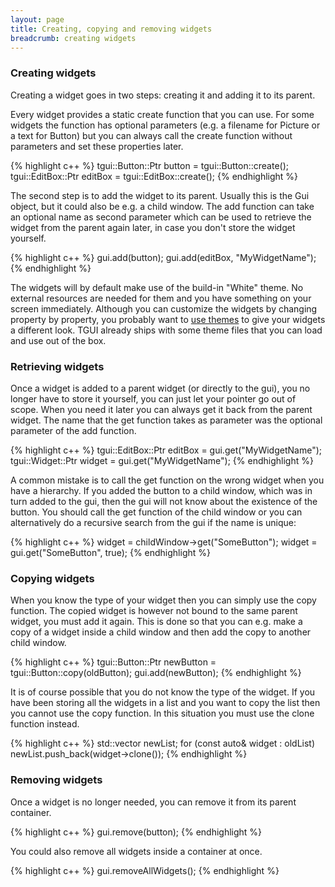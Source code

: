 ```yaml
---
layout: page
title: Creating, copying and removing widgets
breadcrumb: creating widgets
---
```

<div>
<h3 id="creating_widgets">Creating widgets</h3>
<p>Creating a widget goes in two steps: creating it and adding it to its parent.</p>
<p class="SmallBottomMargin">Every widget provides a static create function that you can use. For some widgets the function has optional parameters (e.g. a filename for Picture or a text for Button) but you can always call the create function without parameters and set these properties later.</p>
{% highlight c++ %}
tgui::Button::Ptr button = tgui::Button::create();
tgui::EditBox::Ptr editBox = tgui::EditBox::create();
{% endhighlight %}

<p class="SmallBottomMargin">The second step is to add the widget to its parent. Usually this is the Gui object, but it could also be e.g. a child window. The add function can take an optional name as second parameter which can be used to retrieve the widget from the parent again later, in case you don't store the widget yourself.</p>
{% highlight c++ %}
gui.add(button);
gui.add(editBox, "MyWidgetName");
{% endhighlight %}

<p>The widgets will by default make use of the build-in "White" theme. No external resources are needed for them and you have something on your screen immediately. Although you can customize the widgets by changing property by property, you probably want to <a href="../using-themes/">use themes</a> to give your widgets a different look. TGUI already ships with some theme files that you can load and use out of the box.</p>
</div>

<div>
<h3 id="retrieving_widgets">Retrieving widgets</h3>
<p class="SmallBottomMargin">Once a widget is added to a parent widget (or directly to the gui), you no longer have to store it yourself, you can just let your pointer go out of scope. When you need it later you can always get it back from the parent widget. The name that the get function takes as parameter was the optional parameter of the add function.
</p>
{% highlight c++ %}
tgui::EditBox::Ptr editBox = gui.get<tgui::EditBox>("MyWidgetName");
tgui::Widget::Ptr widget = gui.get("MyWidgetName");
{% endhighlight %}

<p class="SmallBottomMargin">A common mistake is to call the get function on the wrong widget when you have a hierarchy. If you added the button to a child window, which was in turn added to the gui, then the gui will not know about the existence of the button. You should call the get function of the child window or you can alternatively do a recursive search from the gui if the name is unique:</p>
{% highlight c++ %}
widget = childWindow->get("SomeButton");
widget = gui.get("SomeButton", true);
{% endhighlight %}
</div>

<div>
<h3 id="copying_widgets">Copying widgets</h3>
<p class="SmallBottomMargin">When you know the type of your widget then you can simply use the copy function. The copied widget is however not bound to the same parent widget, you must add it again. This is done so that you can e.g. make a copy of a widget inside a child window and then add the copy to another child window.
</p>
{% highlight c++ %}
tgui::Button::Ptr newButton = tgui::Button::copy(oldButton);
gui.add(newButton);
{% endhighlight %}

<p class="SmallBottomMargin">It is of course possible that you do not know the type of the widget. If you have been storing all the widgets in a list and you want to copy the list then you cannot use the copy function. In this situation you must use the clone function instead.
</p>
{% highlight c++ %}
std::vector<tgui::Widget::Ptr> newList;
for (const auto& widget : oldList)
    newList.push_back(widget->clone());
{% endhighlight %}
</div>

<div>
<h3 id="removing_widgets">Removing widgets</h3>
<p class="SmallBottomMargin">Once a widget is no longer needed, you can remove it from its parent container.</p>
{% highlight c++ %}
gui.remove(button);
{% endhighlight %}

<p class="SmallBottomMargin">You could also remove all widgets inside a container at once.</p>
{% highlight c++ %}
gui.removeAllWidgets();
{% endhighlight %}
</div>
